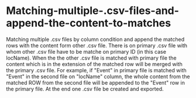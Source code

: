 # Matching-multiple-.csv-files-and-append-the-content-to-matches
Matching multiple .csv files by column condition and append the matched rows with the content form other .csv file.
There is on primary .csv file with whom other .csv file have to be matche on primary ID (in this case locName). When the the other .csv file is matched with primary file the content which is in the extension of the matched row will be merged with the primary .csv file. For example, if "Event" in primary file is matched with "Event" in the second file on "locName" column, the whole content from the matched ROW from the second file will be appended to the "Event" row in the primary file.
At the end one .csv file be created and exported.
